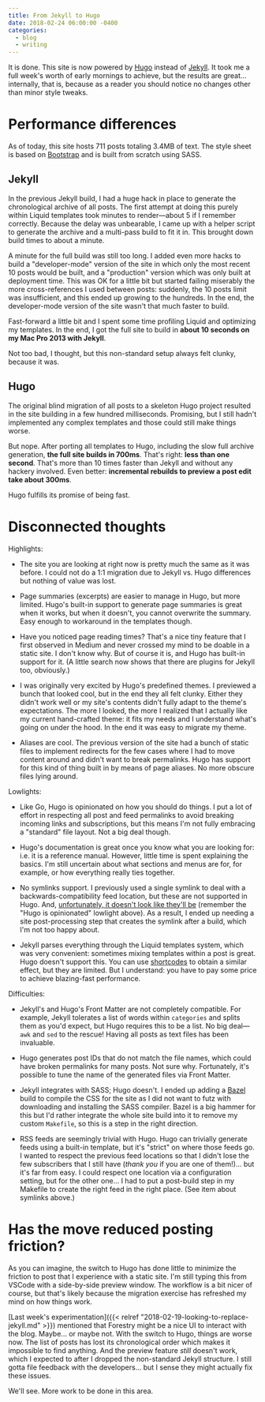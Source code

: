 ```yaml
---
title: From Jekyll to Hugo
date: 2018-02-24 06:00:00 -0400
categories:
  - blog
  - writing
---
```


It is done. This site is now powered by [Hugo](https://gohugo.io) instead of [Jekyll](https://jekyllrb.com). It took me a full week's worth of early mornings to achieve, but the results are great... internally, that is, because as a reader you should notice no changes other than minor style tweaks.

# Performance differences

As of today, this site hosts 711 posts totaling 3.4MB of text. The style sheet is based on [Bootstrap](https://getbootstrap.com) and is built from scratch using SASS.

## Jekyll

In the previous Jekyll build, I had a huge hack in place to generate the chronological archive of all posts. The first attempt at doing this purely within Liquid templates took minutes to render—about 5 if I remember correctly. Because the delay was unbearable, I came up with a helper script to generate the archive and a multi-pass build to fit it in. This brought down build times to about a minute.

A minute for the full build was still too long. I added even more hacks to build a "developer-mode" version of the site in which only the most recent 10 posts would be built, and a "production" version which was only built at deployment time. This was OK for a little bit but started failing miserably the more cross-references I used between posts: suddenly, the 10 posts limit was insufficient, and this ended up growing to the hundreds. In the end, the developer-mode version of the site wasn't that much faster to build.

Fast-forward a little bit and I spent some time profiling Liquid and optimizing my templates. In the end, I got the full site to build in **about 10 seconds on my Mac Pro 2013 with Jekyll**.

Not too bad, I thought, but this non-standard setup always felt clunky, because it was.

## Hugo

The original blind migration of all posts to a skeleton Hugo project resulted in the site building in a few hundred milliseconds. Promising, but I still hadn't implemented any complex templates and those could still make things worse.

But nope. After porting all templates to Hugo, including the slow full archive generation, **the full site builds in 700ms**. That's right: **less than one second**. That's more than 10 times faster than Jekyll and without any hackery involved. Even better: **incremental rebuilds to preview a post edit take about 300ms**.

Hugo fulfills its promise of being fast.

# Disconnected thoughts

Highlights:

* The site you are looking at right now is pretty much the same as it was before. I could not do a 1:1 migration due to Jekyll vs. Hugo differences but nothing of value was lost.

* Page summaries (excerpts) are easier to manage in Hugo, but more limited. Hugo's built-in support to generate page summaries is great when it works, but when it doesn't, you cannot overwrite the summary. Easy enough to workaround in the templates though.

* Have you noticed page reading times? That's a nice tiny feature that I first observed in Medium and never crossed my mind to be doable in a static site. I don't know why. But of course it is, and Hugo has built-in support for it. (A little search now shows that there are plugins for Jekyll too, obviously.)

* I was originally very excited by Hugo's predefined themes. I previewed a bunch that looked cool, but in the end they all felt clunky. Either they didn't work well or my site's contents didn't fully adapt to the theme's expectations. The more I looked, the more I realized that I actually like my current hand-crafted theme: it fits my needs and I understand what's going on under the hood. In the end it was easy to migrate my theme.

* Aliases are cool. The previous version of the site had a bunch of static files to implement redirects for the few cases where I had to move content around and didn't want to break permalinks. Hugo has support for this kind of thing built in by means of page aliases. No more obscure files lying around.

Lowlights:

* Like Go, Hugo is opinionated on how you should do things. I put a lot of effort in respecting all post and feed permalinks to avoid breaking incoming links and subscriptions, but this means I'm not fully embracing a "standard" file layout. Not a big deal though.

* Hugo's documentation is great once you know what you are looking for: i.e. it is a reference manual. However, little time is spent explaining the basics. I'm still uncertain about what sections and menus are for, for example, or how everything really ties together.

* No symlinks support. I previously used a single symlink to deal with a backwards-compatibility feed location, but these are not supported in Hugo. And, [unfortunately, it doesn't look like they'll be](https://discourse.gohugo.io/t/option-to-retain-symlinks-in-static-dir/4688) (remember the "Hugo is opinionated" lowlight above). As a result, I ended up needing a site post-processing step that creates the symlink after a build, which I'm not too happy about.

* Jekyll parses everything through the Liquid templates system, which was very convenient: sometimes mixing templates within a post is great. Hugo doesn't support this. You can use [shortcodes](https://gohugo.io/content-management/shortcodes/) to obtain a similar effect, but they are limited. But I understand: you have to pay some price to achieve blazing-fast performance.

Difficulties:

* Jekyll's and Hugo's Front Matter are not completely compatible. For example, Jekyll tolerates a list of words within `categories` and splits them as you'd expect, but Hugo requires this to be a list. No big deal—`awk` and `sed` to the rescue! Having all posts as text files has been invaluable.

* Hugo generates post IDs that do not match the file names, which could have broken permalinks for many posts. Not sure why. Fortunately, it's possible to tune the name of the generated files via Front Matter.

* Jekyll integrates with SASS; Hugo doesn't. I ended up adding a [Bazel](https://bazel.build/) build to compile the CSS for the site as I did not want to futz with downloading and installing the SASS compiler. Bazel is a big hammer for this but I'd rather integrate the whole site build into it to remove my custom `Makefile`, so this is a step in the right direction.

* RSS feeds are seemingly trivial with Hugo. Hugo can trivially generate feeds using a built-in template, but it's "strict" on where those feeds go. I wanted to respect the previous feed locations so that I didn't lose the few subscribers that I still have (_thank you_ if you are one of them!)... but it's far from easy. I could respect one location via a configuration setting, but for the other one... I had to put a post-build step in my Makefile to create the right feed in the right place. (See item about symlinks above.)

# Has the move reduced posting friction?

As you can imagine, the switch to Hugo has done little to minimize the friction to post that I experience with a static site. I'm still typing this from VSCode with a side-by-side preview window. The workflow is a bit nicer of course, but that's likely because the migration exercise has refreshed my mind on how things work.

[Last week's experimentation]({{< relref "2018-02-19-looking-to-replace-jekyll.md" >}}) mentioned that Forestry might be a nice UI to interact with the blog. Maybe... or maybe not. With the switch to Hugo, things are worse now. The list of posts has lost its chronological order which makes it impossible to find anything. And the preview feature _still_ doesn't work, which I expected to after I dropped the non-standard Jekyll structure. I still gotta file feedback with the developers... but I sense they might actually fix these issues.

We'll see. More work to be done in this area.
